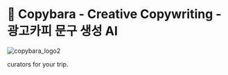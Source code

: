 # 🐾 Copybara - Creative Copywriting - 광고카피 문구 생성 AI
![copybara_logo2](https://github.com/user-attachments/assets/79c92957-540e-4ca3-b322-32a16218b368)


curators for your trip.
